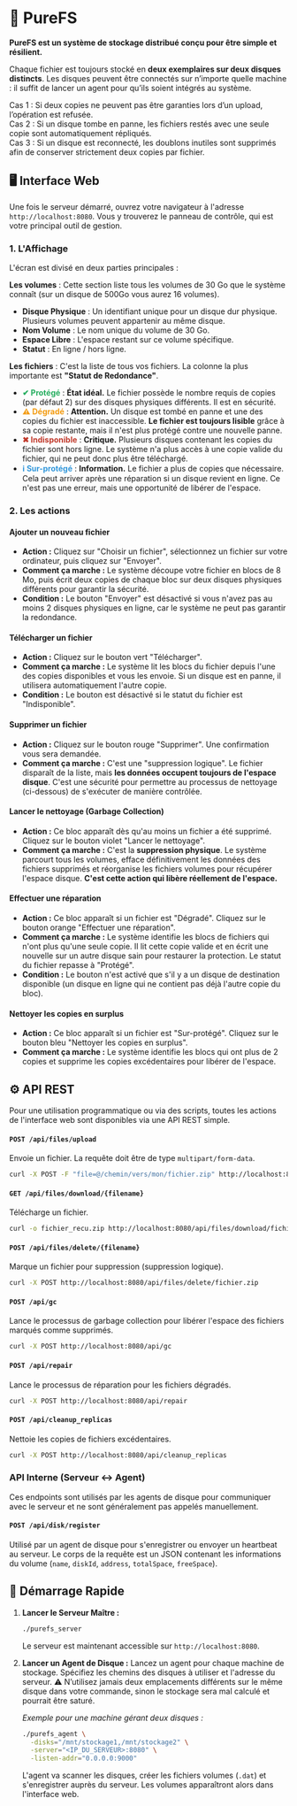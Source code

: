 # 🌳 PureFS

**PureFS est un système de stockage distribué conçu pour être simple et résilient.**  

Chaque fichier est toujours stocké en **deux exemplaires sur deux disques distincts**. Les disques peuvent être connectés sur n’importe quelle machine : il suffit de lancer un agent pour qu’ils soient intégrés au système.  

Cas 1 : Si deux copies ne peuvent pas être garanties lors d’un upload, l’opération est refusée.  
Cas 2 : Si un disque tombe en panne, les fichiers restés avec une seule copie sont automatiquement répliqués.  
Cas 3 : Si un disque est reconnecté, les doublons inutiles sont supprimés afin de conserver strictement deux copies par fichier.  

## 🖥️ Interface Web

Une fois le serveur démarré, ouvrez votre navigateur à l'adresse `http://localhost:8080`. Vous y trouverez le panneau de contrôle, qui est votre principal outil de gestion.

### 1. L'Affichage

L'écran est divisé en deux parties principales :

**Les volumes** : Cette section liste tous les volumes de 30 Go que le système connaît (sur un disque de 500Go vous aurez 16 volumes).

*   **Disque Physique** : Un identifiant unique pour un disque dur physique. Plusieurs volumes peuvent appartenir au même disque.
*   **Nom Volume** : Le nom unique du volume de 30 Go.
*   **Espace Libre** : L'espace restant sur ce volume spécifique.
*   **Statut** : En ligne / hors ligne.


**Les fichiers** : C'est la liste de tous vos fichiers. La colonne la plus importante est **"Statut de Redondance"**.

*   <span style="color: #27ae60;">**✔ Protégé**</span> : **État idéal.** Le fichier possède le nombre requis de copies (par défaut 2) sur des disques physiques différents. Il est en sécurité.
*   <span style="color: #f39c12;">**⚠ Dégradé**</span> : **Attention.** Un disque est tombé en panne et une des copies du fichier est inaccessible. **Le fichier est toujours lisible** grâce à sa copie restante, mais il n'est plus protégé contre une nouvelle panne.
*   <span style="color: #c0392b;">**✖ Indisponible**</span> : **Critique.** Plusieurs disques contenant les copies du fichier sont hors ligne. Le système n'a plus accès à une copie valide du fichier, qui ne peut donc plus être téléchargé.
*   <span style="color: #3498db;">**ℹ️ Sur-protégé**</span> : **Information.** Le fichier a plus de copies que nécessaire. Cela peut arriver après une réparation si un disque revient en ligne. Ce n'est pas une erreur, mais une opportunité de libérer de l'espace.

### 2. Les actions

#### **Ajouter un nouveau fichier**
-   **Action :** Cliquez sur "Choisir un fichier", sélectionnez un fichier sur votre ordinateur, puis cliquez sur "Envoyer".
-   **Comment ça marche :** Le système découpe votre fichier en blocs de 8 Mo, puis écrit deux copies de chaque bloc sur deux disques physiques différents pour garantir la sécurité.
-   **Condition :** Le bouton "Envoyer" est désactivé si vous n'avez pas au moins 2 disques physiques en ligne, car le système ne peut pas garantir la redondance.

#### **Télécharger un fichier**
-   **Action :** Cliquez sur le bouton vert "Télécharger".
-   **Comment ça marche :** Le système lit les blocs du fichier depuis l'une des copies disponibles et vous les envoie. Si un disque est en panne, il utilisera automatiquement l'autre copie.
-   **Condition :** Le bouton est désactivé si le statut du fichier est "Indisponible".

#### **Supprimer un fichier**
-   **Action :** Cliquez sur le bouton rouge "Supprimer". Une confirmation vous sera demandée.
-   **Comment ça marche :** C'est une "suppression logique". Le fichier disparaît de la liste, mais **les données occupent toujours de l'espace disque**. C'est une sécurité pour permettre au processus de nettoyage (ci-dessous) de s'exécuter de manière contrôlée.

#### **Lancer le nettoyage (Garbage Collection)**
-   **Action :** Ce bloc apparaît dès qu'au moins un fichier a été supprimé. Cliquez sur le bouton violet "Lancer le nettoyage".
-   **Comment ça marche :** C'est la **suppression physique**. Le système parcourt tous les volumes, efface définitivement les données des fichiers supprimés et réorganise les fichiers volumes pour récupérer l'espace disque. **C'est cette action qui libère réellement de l'espace.**

#### **Effectuer une réparation**
-   **Action :** Ce bloc apparaît si un fichier est "Dégradé". Cliquez sur le bouton orange "Effectuer une réparation".
-   **Comment ça marche :** Le système identifie les blocs de fichiers qui n'ont plus qu'une seule copie. Il lit cette copie valide et en écrit une nouvelle sur un autre disque sain pour restaurer la protection. Le statut du fichier repasse à "Protégé".
-   **Condition :** Le bouton n'est activé que s'il y a un disque de destination disponible (un disque en ligne qui ne contient pas déjà l'autre copie du bloc).

#### **Nettoyer les copies en surplus**
-   **Action :** Ce bloc apparaît si un fichier est "Sur-protégé". Cliquez sur le bouton bleu "Nettoyer les copies en surplus".
-   **Comment ça marche :** Le système identifie les blocs qui ont plus de 2 copies et supprime les copies excédentaires pour libérer de l'espace.

## ⚙️ API REST

Pour une utilisation programmatique ou via des scripts, toutes les actions de l'interface web sont disponibles via une API REST simple.

#### `POST /api/files/upload`
Envoie un fichier. La requête doit être de type `multipart/form-data`.
```bash
curl -X POST -F "file=@/chemin/vers/mon/fichier.zip" http://localhost:8080/api/files/upload
```

#### `GET /api/files/download/{filename}`
Télécharge un fichier.
```bash
curl -o fichier_recu.zip http://localhost:8080/api/files/download/fichier.zip
```

#### `POST /api/files/delete/{filename}`
Marque un fichier pour suppression (suppression logique).
```bash
curl -X POST http://localhost:8080/api/files/delete/fichier.zip
```

#### `POST /api/gc`
Lance le processus de garbage collection pour libérer l'espace des fichiers marqués comme supprimés.
```bash
curl -X POST http://localhost:8080/api/gc
```

#### `POST /api/repair`
Lance le processus de réparation pour les fichiers dégradés.
```bash
curl -X POST http://localhost:8080/api/repair
```

#### `POST /api/cleanup_replicas`
Nettoie les copies de fichiers excédentaires.
```bash
curl -X POST http://localhost:8080/api/cleanup_replicas
```

### API Interne (Serveur <-> Agent)

Ces endpoints sont utilisés par les agents de disque pour communiquer avec le serveur et ne sont généralement pas appelés manuellement.

#### `POST /api/disk/register`
Utilisé par un agent de disque pour s'enregistrer ou envoyer un heartbeat au serveur. Le corps de la requête est un JSON contenant les informations du volume (`name`, `diskId`, `address`, `totalSpace`, `freeSpace`).

## 🚀 Démarrage Rapide

1.  **Lancer le Serveur Maître :**
    ```bash
    ./purefs_server
    ```
    Le serveur est maintenant accessible sur `http://localhost:8080`.

2.  **Lancer un Agent de Disque :**
    Lancez un agent pour chaque machine de stockage. Spécifiez les chemins des disques à utiliser et l'adresse du serveur. ⚠️ N’utilisez jamais deux emplacements différents sur le même disque dans votre commande, sinon le stockage sera mal calculé et pourrait être saturé.

    *Exemple pour une machine gérant deux disques :*
    ```bash
    ./purefs_agent \
      -disks="/mnt/stockage1,/mnt/stockage2" \
      -server="<IP_DU_SERVEUR>:8080" \
      -listen-addr="0.0.0.0:9000"
    ```
    L'agent va scanner les disques, créer les fichiers volumes (`.dat`) et s'enregistrer auprès du serveur. Les volumes apparaîtront alors dans l'interface web.
